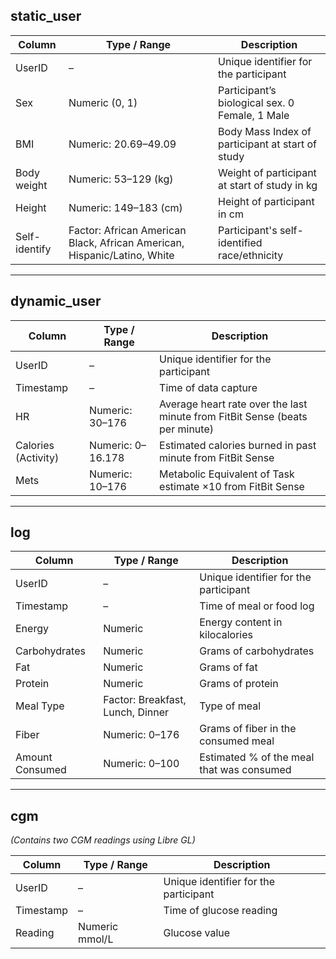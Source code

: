 ## static_user

| Column        | Type / Range                                                             | Description                                      |
|---------------|--------------------------------------------------------------------------|--------------------------------------------------|
| UserID        | –                                                                        | Unique identifier for the participant            |
| Sex           | Numeric (0, 1)                                                           | Participant’s biological sex. 0 Female, 1 Male   |
| BMI           | Numeric: 20.69–49.09                                                     | Body Mass Index of participant at start of study |
| Body weight   | Numeric: 53–129 (kg)                                                     | Weight of participant at start of study in kg    |
| Height        | Numeric: 149–183 (cm)                                                    | Height of participant in cm                      |
| Self-identify | Factor: African American Black, African American, Hispanic/Latino, White | Participant's self-identified race/ethnicity     |

---

## dynamic_user

| Column              | Type / Range            | Description                                                                 |
|---------------------|-------------------------|-----------------------------------------------------------------------------|
| UserID              | –                       | Unique identifier for the participant                                       |
| Timestamp           | –                       | Time of data capture                                                        |
| HR                  | Numeric: 30–176         | Average heart rate over the last minute from FitBit Sense (beats per minute) |
| Calories (Activity) | Numeric: 0–16.178       | Estimated calories burned in past minute from FitBit Sense                 |
| Mets                | Numeric: 10–176         | Metabolic Equivalent of Task estimate ×10 from FitBit Sense                |

---

## log

| Column           | Type / Range                                         | Description                                                       |
|------------------|------------------------------------------------------|-------------------------------------------------------------------|
| UserID           | –                                                    | Unique identifier for the participant                             |
| Timestamp        | –                                                    | Time of meal or food log                                          |
| Energy           | Numeric                                              | Energy content in kilocalories                                    |
| Carbohydrates    | Numeric                                              | Grams of carbohydrates                                            |
| Fat              | Numeric                                              | Grams of fat                                                      |
| Protein          | Numeric                                              | Grams of protein                                                  |
| Meal Type        | Factor: Breakfast, Lunch, Dinner                     | Type of meal                                                      |
| Fiber            | Numeric: 0–176                                       | Grams of fiber in the consumed meal                               |
| Amount Consumed  | Numeric: 0–100                                       | Estimated % of the meal that was consumed                         |

---

## cgm
*(Contains two CGM readings using Libre GL)*

| Column    | Type / Range   | Description                        |
|-----------|----------------|------------------------------------|
| UserID    | –              | Unique identifier for the participant |
| Timestamp | –              | Time of glucose reading            |
| Reading   | Numeric mmol/L | Glucose value                     |
